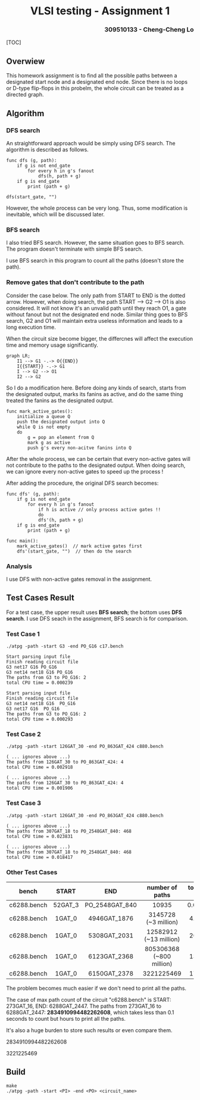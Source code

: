 <h1 align=center> VLSI testing - Assignment 1 </h1>

<h3 align="right"> 309510133 - Cheng-Cheng Lo </h3>

[TOC]

## Overwiew

This homework assignment is to find all the possible paths between a designated start node and a designated end node. Since there is no loops or D-type flip-flops in this probelm, the whole circuit can be treated as a directed graph.

## Algorithm

### DFS search

An straightforward approach would be simply using DFS search.
The algorithm is described as follows.

```
func dfs (g, path):
    if g is not end_gate
        for every h in g's fanout 
            dfs(h, path + g)
    if g is end_gate
        print (path + g)
        
dfs(start_gate, "")
```

However, the whole process can be very long. Thus, some modification is inevitable, which will be discussed later.

### BFS search

I also tried BFS search. However, the same situation goes to BFS search. The program doesn't terminate with simple BFS search.

I use BFS search in this program to count all the paths (doesn't store the path).

### Remove gates that don't contribute to the path

Consider the case below. The only path from START to END is the dotted arrow. However, when doing search, the path START --> G2 --> O1 is also considered. It will not know it's an unvalid path until they reach O1, a gate without fanout but not the designated end node. Similar thing goes to BFS search, G2 and O1 will maintain extra useless information and leads to a long execution time.

When the circuit size become bigger, the differcnes will affect the execution time and memory usage significantly. 

```mermaid
graph LR;
	I1 --> G1 -.-> O{{END}}
	I{{START}} -.-> G1
	I --> G2 --> O1
	I2 --> G2
```

So I do a modification here. Before doing any kinds of search, starts from the designated output, marks its fanins as active, and do the same thing treated the fanins as the designated output.

```
func mark_active_gates():
	initialize a queue Q
	push the designated output into Q
	while Q is not empty
	do
		g = pop an element from Q
		mark g as active
		push g's every non-acitve fanins into Q
```

After the whole process, we can be certain that every non-active gates will not contribute to the paths to the designated output. When doing search, we can ignore every non-active gates to speed up the process !

After adding the procedure, the original DFS search becomes:

```
func dfs' (g, path):
    if g is not end_gate
        for every h in g's fanout
        	if h is active // only process active gates !!
        	do
            dfs'(h, path + g)
    if g is end_gate
        print (path + g)
        
func main():
	mark_active_gates()  // mark active gates first
	dfs'(start_gate, "")  // then do the search
```

### Analysis

I use DFS with non-active gates removal in the assignment.

## Test Cases Result 

For a test case, the upper result uses **BFS search**; the bottom uses **DFS search**. I use DFS seach in the assignment, BFS search is for comparison.

### Test Case 1

```
./atpg -path -start G3 -end PO_G16 c17.bench
```

```
Start parsing input file
Finish reading circuit file
G3 net17 G16 PO_G16
G3 net14 net18 G16 PO_G16
The paths from G3 to PO_G16: 2
total CPU time = 0.000239
```

```
Start parsing input file
Finish reading circuit file
G3 net14 net18 G16  PO_G16
G3 net17 G16  PO_G16
The paths from G3 to PO_G16: 2
total CPU time = 0.000293
```

### Test Case 2

```
./atpg -path -start 126GAT_30 -end PO_863GAT_424 c880.bench
```

```
( ... ignores above ...)
The paths from 126GAT_30 to PO_863GAT_424: 4
total CPU time = 0.002918
```

```
( ... ignores above ...)
The paths from 126GAT_30 to PO_863GAT_424: 4
total CPU time = 0.001906
```

### Test Case 3

```
./atpg -path -start 126GAT_30 -end PO_863GAT_424 c880.bench
```

```
( ... ignores above ...)
The paths from 307GAT_18 to PO_2548GAT_840: 468
total CPU time = 0.023831
```

```
( ... ignores above ...)
The paths from 307GAT_18 to PO_2548GAT_840: 468
total CPU time = 0.018417
```

### Other Test Cases

|    bench    |  START  |      END       |     number of paths      | total CPU time |
| :---------: | :-----: | :------------: | :----------------------: | :------------: |
| c6288.bench | 52GAT_3 | PO_2548GAT_840 |          10935           |    0.070132    |
| c6288.bench | 1GAT_0  |  4946GAT_1876  |   3145728 (~3 million)   |    4.62375     |
| c6288.bench | 1GAT_0  |  5308GAT_2031  |  12582912 (~13 million)  |    20.1643     |
| c6288.bench | 1GAT_0  |  6123GAT_2368  | 805306368 (~800 million) |    1384.64     |
| c6288.bench | 1GAT_0  |  6150GAT_2378  |        3221225469        |    17483.8     |

The problem becomes much easier if we don't need to print all the paths.

The case of max path count of the circuit "c6288.bench" is START: 273GAT_16,  END: 6288GAT_2447.
The paths from 273GAT_16 to 6288GAT_2447: **2834910994482262608**, which takes less than 0.1 seconds to count but hours to print all the paths.

It's also a huge burden to store such results or even compare them.                         

2834910994482262608

3221225469

## Build

```
make
./atpg -path -start <PI> -end <PO> <circuit_name>
```
